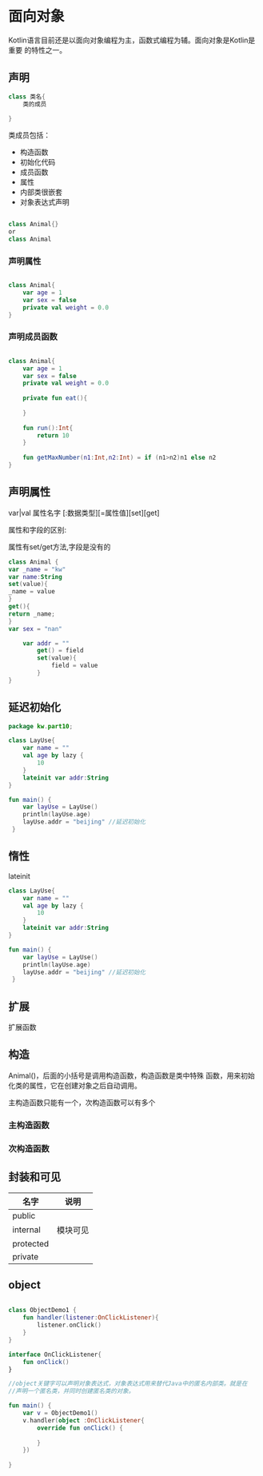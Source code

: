 # 面向对象

Kotlin语言目前还是以面向对象编程为主，函数式编程为辅。面向对象是Kotlin是重要
的特性之一。

## 声明

```kotlin
class 类名{
    类的成员
    
}
```

类成员包括：
- 构造函数
- 初始化代码
- 成员函数
- 属性
- 内部类很嵌套
- 对象表达式声明

```kotlin

class Animal{}
or 
class Animal

```

### 声明属性

```kotlin

class Animal{
    var age = 1
    var sex = false
    private val weight = 0.0
}
```

### 声明成员函数


```kotlin

class Animal{
    var age = 1
    var sex = false
    private val weight = 0.0
    
    private fun eat(){
        
    }
    
    fun run():Int{
        return 10
    }
    
    fun getMaxNumber(n1:Int,n2:Int) = if (n1>n2)n1 else n2
}
```

## 声明属性

var|val 属性名字 [:数据类型][=属性值][set][get]

属性和字段的区别:

属性有set/get方法,字段是没有的

```kotlin
class Animal {
var _name = "kw"
var name:String
set(value){
_name = value
}
get(){
return _name;
}
var sex = "nan"

    var addr = ""
        get() = field
        set(value){
            field = value
        }
}
```

## 延迟初始化

```kotlin
package kw.part10;

class LayUse{
    var name = ""
    val age by lazy {
        10
    }
    lateinit var addr:String
}

fun main() {
    var layUse = LayUse()
    println(layUse.age)
    layUse.addr = "beijing" //延迟初始化
 }
```

## 惰性

lateinit
```kotlin
class LayUse{
    var name = ""
    val age by lazy {
        10
    }
    lateinit var addr:String
}

fun main() {
    var layUse = LayUse()
    println(layUse.age)
    layUse.addr = "beijing" //延迟初始化
 }
```

## 扩展 ## 

扩展函数 


## 构造

Animal()，后面的小括号是调用构造函数，构造函数是类中特殊
函数，用来初始化类的属性，它在创建对象之后自动调用。

主构造函数只能有一个，次构造函数可以有多个

### 主构造函数

### 次构造函数

## 封装和可见

| 名字        | 说明   |
|-----------|------|
| public    |      |
| internal  | 模块可见 |
| protected |      |
| private   |      |




## object

```kotlin

class ObjectDemo1 {
    fun handler(listener:OnClickListener){
        listener.onClick()
    }
}

interface OnClickListener{
    fun onClick()
}

//object关键字可以声明对象表达式，对象表达式用来替代Java中的匿名内部类。就是在
//声明一个匿名类，并同时创建匿名类的对象。

fun main() {
    var v = ObjectDemo1()
    v.handler(object :OnClickListener{
        override fun onClick() {
            
        }
    })
    
}
```









